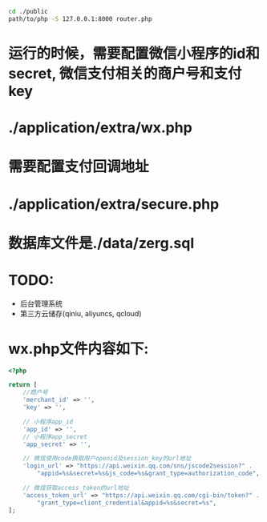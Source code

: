 ```bash
cd ./public
path/to/php -S 127.0.0.1:8000 router.php
```

#  运行的时候，需要配置微信小程序的id和secret, 微信支付相关的商户号和支付key
#  ./application/extra/wx.php

#  需要配置支付回调地址
#  ./application/extra/secure.php

#  数据库文件是./data/zerg.sql

#  TODO:
* 后台管理系统
* 第三方云储存(qiniu, aliyuncs, qcloud)



#   wx.php文件内容如下:
```php
<?php

return [
    //商户号
    'merchant_id' => '',
    'key' => '',

    // 小程序app_id
    'app_id' => '',
    // 小程序app_secret
    'app_secret' => '',

    // 微信使用code换取用户openid及session_key的url地址
    'login_url' => "https://api.weixin.qq.com/sns/jscode2session?" .
        "appid=%s&secret=%s&js_code=%s&grant_type=authorization_code",

    // 微信获取access_token的url地址
    'access_token_url' => "https://api.weixin.qq.com/cgi-bin/token?" .
        "grant_type=client_credential&appid=%s&secret=%s",
];
```